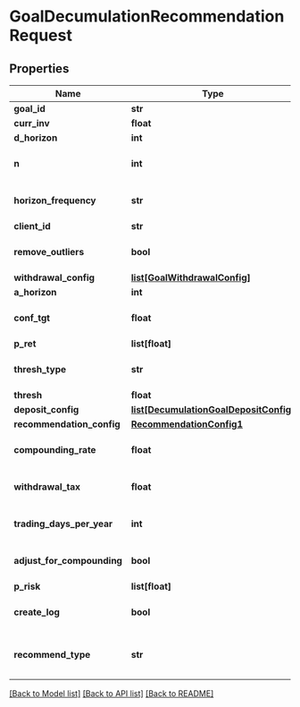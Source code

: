 # GoalDecumulationRecommendationRequest

## Properties
Name | Type | Description | Notes
------------ | ------------- | ------------- | -------------
**goal_id** | **str** |  | [optional] 
**curr_inv** | **float** |  | [optional] 
**d_horizon** | **int** |  | [optional] 
**n** | **int** |  | [optional] [default to 1000]
**horizon_frequency** | **str** |  | [optional] [default to 'year']
**client_id** | **str** |  | [optional] 
**remove_outliers** | **bool** |  | [optional] [default to True]
**withdrawal_config** | [**list[GoalWithdrawalConfig]**](GoalWithdrawalConfig.md) |  | [optional] 
**a_horizon** | **int** |  | [optional] 
**conf_tgt** | **float** |  | [optional] [default to 0.9]
**p_ret** | **list[float]** |  | 
**thresh_type** | **str** |  | [optional] [default to 'perc']
**thresh** | **float** |  | [optional] 
**deposit_config** | [**list[DecumulationGoalDepositConfig]**](DecumulationGoalDepositConfig.md) |  | [optional] 
**recommendation_config** | [**RecommendationConfig1**](RecommendationConfig1.md) |  | [optional] 
**compounding_rate** | **float** |  | [optional] [default to 0.0]
**withdrawal_tax** | **float** |  | [optional] [default to 0.0]
**trading_days_per_year** | **int** |  | [optional] [default to 252]
**adjust_for_compounding** | **bool** |  | [optional] [default to False]
**p_risk** | **list[float]** |  | 
**create_log** | **bool** |  | [optional] [default to False]
**recommend_type** | **str** |  | [optional] [default to 'horizon']

[[Back to Model list]](../README.md#documentation-for-models) [[Back to API list]](../README.md#documentation-for-api-endpoints) [[Back to README]](../README.md)


